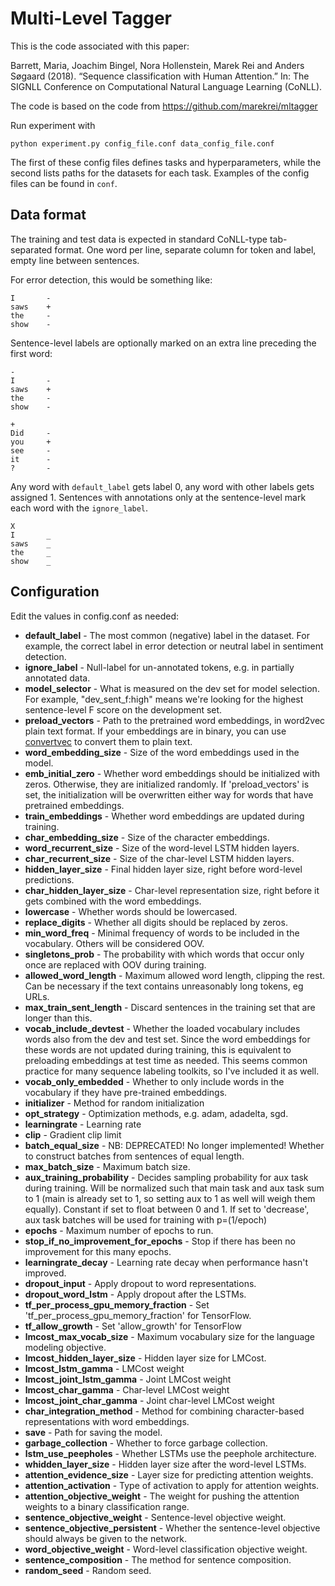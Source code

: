 Multi-Level Tagger
==============================
This is the code associated with this paper:

Barrett, Maria, Joachim Bingel, Nora Hollenstein, Marek Rei and Anders Søgaard (2018). “Sequence classification with Human Attention.” In: The SIGNLL Conference on Computational Natural Language Learning (CoNLL).

The code is based on the code from https://github.com/marekrei/mltagger

Run experiment with 

    python experiment.py config_file.conf data_config_file.conf

The first of these config files defines tasks and hyperparameters, while the
second lists paths for the datasets for each task.
Examples of the config files can be found in `conf`.



Data format
-------------------------

The training and test data is expected in standard CoNLL-type tab-separated format. One word per line, separate column for token and label, empty line between sentences.

For error detection, this would be something like:

    I       -
    saws    +
    the     -
    show    -
    
Sentence-level labels are optionally marked on an extra line preceding the first word:

    -
    I       -
    saws    +
    the     -
    show    -

    +
    Did     -
    you     +
    see     -
    it      -
    ?       -


Any word with `default_label` gets label 0, any word with other labels gets assigned 1.
Sentences with annotations only at the sentence-level mark each word with the `ignore_label`.

    X
    I       _
    saws    _
    the     _
    show    _


Configuration
-------------------------

Edit the values in config.conf as needed:

* **default_label** - The most common (negative) label in the dataset. For example, the correct label in error detection or neutral label in sentiment detection.
* **ignore_label** - Null-label for un-annotated tokens, e.g. in partially annotated data.
* **model_selector** - What is measured on the dev set for model selection. For example, "dev_sent_f:high" means we're looking for the highest sentence-level F score on the development set.
* **preload_vectors** - Path to the pretrained word embeddings, in word2vec plain text format. If your embeddings are in binary, you can use [convertvec](https://github.com/marekrei/convertvec) to convert them to plain text.
* **word_embedding_size** - Size of the word embeddings used in the model.
* **emb_initial_zero** - Whether word embeddings should be initialized with zeros. Otherwise, they are initialized randomly. If 'preload_vectors' is set, the initialization will be overwritten either way for words that have pretrained embeddings.
* **train_embeddings** - Whether word embeddings are updated during training.
* **char_embedding_size** - Size of the character embeddings.
* **word_recurrent_size** - Size of the word-level LSTM hidden layers.
* **char_recurrent_size** - Size of the char-level LSTM hidden layers.
* **hidden_layer_size** - Final hidden layer size, right before word-level predictions.
* **char_hidden_layer_size** - Char-level representation size, right before it gets combined with the word embeddings.
* **lowercase** - Whether words should be lowercased.
* **replace_digits** - Whether all digits should be replaced by zeros.
* **min_word_freq** - Minimal frequency of words to be included in the vocabulary. Others will be considered OOV.
* **singletons_prob** - The probability with which words that occur only once are replaced with OOV during training.
* **allowed_word_length** - Maximum allowed word length, clipping the rest. Can be necessary if the text contains unreasonably long tokens, eg URLs.
* **max_train_sent_length** - Discard sentences in the training set that are longer than this.
* **vocab_include_devtest** - Whether the loaded vocabulary includes words also from the dev and test set. Since the word embeddings for these words are not updated during training, this is equivalent to preloading embeddings at test time as needed. This seems common practice for many sequence labeling toolkits, so I've included it as well. 
* **vocab_only_embedded** - Whether to only include words in the vocabulary if they have pre-trained embeddings.
* **initializer** - Method for random initialization
* **opt_strategy** - Optimization methods, e.g. adam, adadelta, sgd.
* **learningrate** - Learning rate
* **clip** - Gradient clip limit
* **batch_equal_size** - NB: DEPRECATED! No longer implemented! Whether to construct batches from sentences of equal length.
* **max_batch_size** - Maximum batch size.
* **aux_training_probability** - Decides sampling probability for aux task during training. Will be normalized such that main task and aux task sum to 1 (main is already set to 1, so setting aux to 1 as well will weigh them equally). Constant if set to float between 0 and 1. If set to 'decrease', aux task batches will be used for training with p=(1/epoch)
* **epochs** - Maximum number of epochs to run.
* **stop_if_no_improvement_for_epochs** - Stop if there has been no improvement for this many epochs.
* **learningrate_decay** - Learning rate decay when performance hasn't improved.
* **dropout_input** - Apply dropout to word representations.
* **dropout_word_lstm** - Apply dropout after the LSTMs.
* **tf_per_process_gpu_memory_fraction** - Set 'tf_per_process_gpu_memory_fraction' for TensorFlow.
* **tf_allow_growth** - Set 'allow_growth' for TensorFlow
* **lmcost_max_vocab_size** - Maximum vocabulary size for the language modeling objective.
* **lmcost_hidden_layer_size** - Hidden layer size for LMCost.
* **lmcost_lstm_gamma** - LMCost weight
* **lmcost_joint_lstm_gamma** - Joint LMCost weight
* **lmcost_char_gamma** - Char-level LMCost weight
* **lmcost_joint_char_gamma** - Joint char-level LMCost weight
* **char_integration_method** - Method for combining character-based representations with word embeddings.
* **save** - Path for saving the model.
* **garbage_collection** - Whether to force garbage collection.
* **lstm_use_peepholes** - Whether LSTMs use the peephole architecture.
* **whidden_layer_size** - Hidden layer size after the word-level LSTMs.
* **attention_evidence_size** - Layer size for predicting attention weights.
* **attention_activation** - Type of activation to apply for attention weights.
* **attention_objective_weight** - The weight for pushing the attention weights to a binary classification range.
* **sentence_objective_weight** - Sentence-level objective weight.
* **sentence_objective_persistent** - Whether the sentence-level objective should always be given to the network.
* **word_objective_weight** - Word-level classification objective weight.
* **sentence_composition** - The method for sentence composition.
* **random_seed** - Random seed.
